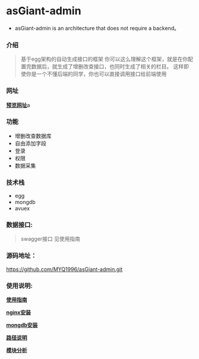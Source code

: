 # asGiant-admin

- asGiant-admin is an architecture that does not require a backend。

### 介绍
> 基于egg架构的自动生成接口的框架
> 你可以这么理解这个框架，就是在你配置完数据后，就生成了增删改查接口，也同时生成了相关的栏目。
> 这样即使你是一个不懂后端的同学，你也可以直接调用接口给前端使用

### 网址
<a href="admin.shanghai70.comd"><strong>预览网址</strong></a>a

### 功能
- 增删改查数据库
- 自由添加字段
- 登录
- 权限
- 数据采集

### 技术栈
- egg
- mongdb
- avuex

### 数据接口:
> swagger接口 见使用指南

### 源码地址：
https://github.com/MYQ1996/asGiant-admin.git

### 使用说明:
<a href="https://github.com/MYQ1996/asGiant-admin/blob/master/document/guide.md"><strong>使用指南</strong></a>

<a href="https://github.com/MYQ1996/asGiant-admin/blob/master/document/installation.md"><strong>nginx安装</strong></a>

<a href="https://github.com/MYQ1996/asGiant-admin/blob/master/document/installation.md"><strong>mongdb安装</strong></a>

<a href="https://github.com/MYQ1996/asGiant-admin/blob/master/document/directory.md"><strong>路径说明</strong></a>

<a href="https://github.com/MYQ1996/asGiant-admin/blob/master/document/installation.md"><strong>模块分析</strong></a>
